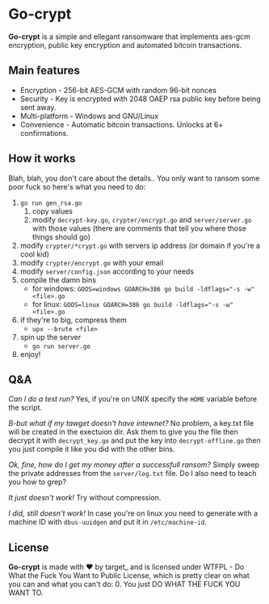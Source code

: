 # Go-crypt
**Go-crypt** is a simple and ellegant ransomware that implements aes-gcm encryption, public key encryption and automated bitcoin transactions.

## Main features
* Encryption - 256-bit AES-GCM with random 96-bit nonces
* Security - Key is encrypted with 2048 OAEP rsa public key before being sent away.
* Multi-platform - Windows and GNU/Linux
* Convenience - Automatic bitcoin transactions. Unlocks at 6+ confirmations.

## How it works
Blah, blah, you don't care about the details.. You only want to ransom some poor fuck so here's what you need to do:
1. `go run gen_rsa.go`
    1. copy values
    2. modify `decrypt-key.go`, `crypter/encrypt.go` and `server/server.go` with those values (there are comments that tell you where those things should go)
2. modify `crypter/*crypt.go` with servers ip address (or domain if you're a cool kid)
3. modify `crypter/encrypt.go` with your email
4. modify `server/config.json` according to your needs
5. compile the damn bins
    * for windows: `GOOS=windows GOARCH=386 go build -ldflags="-s -w" <file>.go`
    * for linux: `GOOS=linux GOARCH=386 go build -ldflags="-s -w" <file>.go`
6. if they're to big, compress them
    * `upx --brute <file>`
7. spin up the server
    * `go run server.go`
8. enjoy!

## Q&A
_Can I do a test run?_
Yes, if you're on UNIX specify the `HOME` variable before the script.

_B-but what if my tawget doesn't have intewnet?_
No problem, a key.txt file will be created in the exectuion dir. Ask them to give you the file then decrypt it with `decrypt_key.go` and put the key into `decrypt-offline.go` then you just compile it like you did with the other bins.

_Ok, fine, how do I get my money after a successfull ransom?_
Simply sweep the private addresses from the `server/log.txt` file. Do I also need to teach you how to grep?

_It just doesn't work!_
Try without compression.

_I did, still doesn't work!_
In case you're on linux you need to generate with a machine ID with `dbus-uuidgen` and put it in `/etc/machine-id`.

## License
**Go-crypt** is made with ♥  by target_ and is licensed under WTFPL - Do What the Fuck You Want to Public License, which is pretty clear on what you can and what you can't do:
0. You just DO WHAT THE FUCK YOU WANT TO.